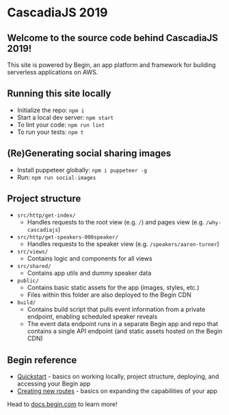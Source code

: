 # CascadiaJS 2019


## Welcome to the source code behind CascadiaJS 2019!

This site is powered by Begin, an app platform and framework for building serverless applications on AWS.

## Running this site locally

- Initialize the repo: `npm i`
- Start a local dev server: `npm start`
- To lint your code: `npm run lint`
- To run your tests: `npm t`

## (Re)Generating social sharing images

- Install puppeteer globally: `npm i puppeteer -g`
- Run: `npm run social-images`


## Project structure

- `src/http/get-index/`
  - Handles requests to the root view (e.g. `/`) and pages view (e.g. `/why-cascadiajs`)
- `src/http/get-speakers-000speaker/`
  - Handles requests to the speaker view (e.g. `/speakers/aaron-turner`)
- `src/views/`
  - Contains logic and components for all views
- `src/shared/`
  - Contains app utils and dummy speaker data
- `public/`
  - Contains basic static assets for the app (images, styles, etc.)
  - Files within this folder are also deployed to the Begin CDN
- `build/`
  - Contains build script that pulls event information from a private endpoint, enabling scheduled speaker reveals
  - The event data endpoint runs in a separate Begin app and repo that contains a single API endpoint (and static assets hosted on the Begin CDN)


## Begin reference

- [Quickstart](https://docs.begin.com/en/guides/quickstart/) - basics on working locally, project structure, deploying, and accessing your Begin app
- [Creating new routes](https://docs.begin.com/en/functions/creating-new-functions) - basics on expanding the capabilities of your app

Head to [docs.begin.com](https://docs.begin.com/) to learn more!

